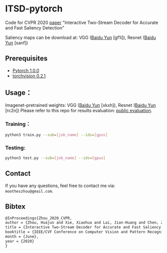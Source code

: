 # ITSD-pytorch
Code for CVPR 2020 [paper](https://openaccess.thecvf.com/content_CVPR_2020/papers/Zhou_Interactive_Two-Stream_Decoder_for_Accurate_and_Fast_Saliency_Detection_CVPR_2020_paper.pdf) "Interactive Two-Stream Decoder for Accurate and Fast Saliency Detection"

Saliency maps can be download at: VGG ([Baidu Yun](https://pan.baidu.com/s/1AdkLgfOK1jwgcqk06zwOwQ) \[gf1i\]), Resnet ([Baidu Yun](https://pan.baidu.com/s/1Gu9RpKuMdZrj1iJvh4A2og) \[sanf\])

## Prerequisites

- [Pytorch 1.0.0](http://pytorch.org/)
- [torchvision 0.2.1](http://pytorch.org/)

## Usage：
Imagenet-pretrained weights: VGG ([Baidu Yun](https://pan.baidu.com/s/1Ii1Z3qqCxSk9LB6tiA9Q1g) \[xkxh\]), Resnet ([Baidu Yun](https://pan.baidu.com/s/1_-A3ACWKZEN1VXtKTAo3Nw) \[rc2n\])
Please refer to this repo for results evaluation: [public evaluation](https://github.com/Andrew-Qibin/SalMetric).
 
### Training：
```bash
python3 train.py --sub=[job_name] --ids=[gpus] 
```

### Testing:
```bash
python3 test.py --sub=[job_name] --ids=[gpus] 
```

## Contact
If you have any questions, feel free to contact me via: `mootheszhou@gmail.com`.


## Bibtex
```latex
@InProceedings{Zhou_2020_CVPR,
author = {Zhou, Huajun and Xie, Xiaohua and Lai, Jian-Huang and Chen, Zixuan and Yang, Lingxiao},
title = {Interactive Two-Stream Decoder for Accurate and Fast Saliency Detection},
booktitle = {IEEE/CVF Conference on Computer Vision and Pattern Recognition (CVPR)},
month = {June},
year = {2020}
} 
```
